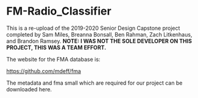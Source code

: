 # FM-Radio_Classifier
This is a re-upload of the 2019-2020 Senior Design Capstone project completed by Sam Miles, Breanna Bonsall, Ben Rahman, Zach Litkenhaus, and Brandon Ramsey. **NOTE: I WAS NOT THE SOLE DEVELOPER ON THIS PROJECT, THIS WAS A TEAM EFFORT.**


The website for the FMA database is:

https://github.com/mdeff/fma

The metadata and fma small which are required for our project can be downloaded here.